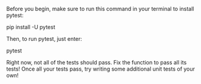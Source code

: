 Before you begin, make sure to run this command in your terminal to install pytest:

pip install -U pytest

Then, to run pytest, just enter:

pytest

Right now, not all of the tests should pass. Fix the function to pass all its tests! Once all your tests pass, try writing some additional unit tests of your own!
